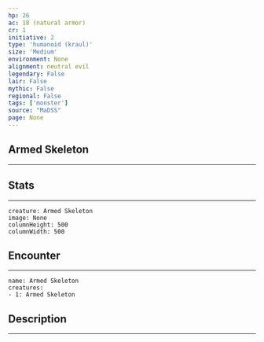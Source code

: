 ```yaml
---
hp: 26
ac: 18 (natural armor)
cr: 1
initiative: 2
type: 'humanoid (kraul)'    
size: 'Medium'
environment: None
alignment: neutral evil
legendary: False
lair: False
mythic: False
regional: False
tags: ['monster']
source: "MaDSS"
page: None
---
```


## Armed Skeleton
---



## Stats
---

```statblock
creature: Armed Skeleton
image: None
columnHeight: 500
columnWidth: 500
```

## Encounter
---

```encounter-table
name: Armed Skeleton
creatures:
- 1: Armed Skeleton
```

## Description
---




